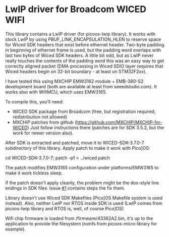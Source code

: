 LwIP driver for Broadcom WICED WIFI
===================================

This library contains a LwIP driver (for picoos-lwip library). It works with
stock LwIP by using PBUF_LINK_ENCAPSULATION_HLEN to reserve space for Wiced SDK
headers that exist before ethernet header. Two-byte padding in beginning
of ethernet frame is used, but the padding word overlaps with last two bytes
of Wiced SDK headers. A little bit odd, but as LwIP never really touches the contents
of the padding word this was an easy way to get correctly aligned packet (DMA processing
in Wiced SDIO layer requires that Wiced headers begin on 32-bit boundary - at least
on STM32F2xx).

I have tested this using MXCHIP EMW3162 module + EMB-380-S2 development board (both are
available at least from seeedstudio.com). It works also with WifiMCU, which uses EMW3165.

To compile this, you'll need:

- WICED SDK package from Broadcom (free, but registration required, redistribution not allowed)
- MXCHIP patches from github (https://github.com/MXCHIP/MXCHIP-for-WICED)
  Just follow instructions there (patches are for SDK 3.5.2, but the work for
  newer version also).

After SDK is extracted and patched, move it to WICED-SDK-3.7.0-7 subdirectory of this
library. Apply patch to make it work with Pico]OS:

cd WICED-SDK-3.7.0-7; patch -p1 < ../wiced.patch

The patch modifies EMW3165 configuration under platforms/EMW3165 to make it work tickless sleep.

If the patch doesn't apply cleanly, the problem might be the dos-style line endings
in SDK files. Issue [#1][1] contains steps the fix them.

Library doesn't use Wiced SDK Makefiles (Pico]OS Makefile system is used instead).
Also, neither LwIP nor RTOS inside SDK is used (LwIP comes from picoos-lwip
library and RTOS is, well, of course Pico]OS)

Wifi chip firmware is loaded from /firmware/43362A2.bin, it's up to the
application to provide the filesystem (romfs from picoos-micro library for example).

[1]: https://github.com/AriZuu/wiced-driver/issues/1
